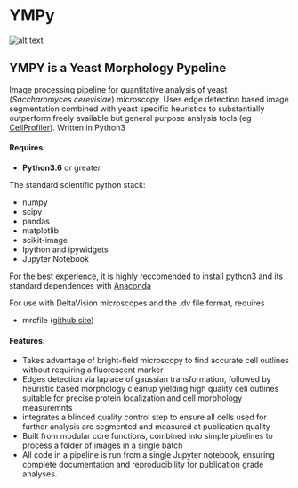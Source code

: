 # YMPy


 ![alt text](https://github.com/elguiney/YMPy/blob/master/YMPy-logo.png "Yeast Morphology Pypeline")
 ## **YMPY** is a  **Y**east **M**orphology **Py**peline



Image processing pipeline for quantitative analysis of yeast (_Saccharomyces cerevisiae_) microscopy.
Uses edge detection based image segmentation combined with yeast specific heuristics to substantially outperform freely available but general purpose analysis tools (eg [CellProfiler](http://cellprofiler.org/)).
Written in Python3

#### Requires:
- **Python3.6** or greater

The standard scientific python stack:
- numpy
- scipy
- pandas
- matplotlib
- scikit-image
- Ipython and ipywidgets
- Jupyter Notebook

For the best experience, it is highly reccomended to install python3 and its standard
dependences with [Anaconda](https://www.anaconda.com/distribution/)

For use with DeltaVision microscopes and the .dv file format, requires
- mrcfile ([github site](https://github.com/ccpem/mrcfile))

#### Features:
- Takes advantage of bright-field microscopy to find accurate cell outlines without requiring a fluorescent marker
- Edges detection via laplace of gaussian transformation, followed by heuristic based morphology cleanup yielding high quality cell outlines suitable for precise protein localization and cell morphology measuremnts
- integrates a blinded quality control step to ensure all cells used for further analysis are segmented and measured at publication quality
- Built from modular core functions, combined into simple pipelines to process a folder of images in a single batch
- All code in a pipeline is run from a single Jupyter notebook, ensuring complete documentation and reproducibility for publication grade analyses.
